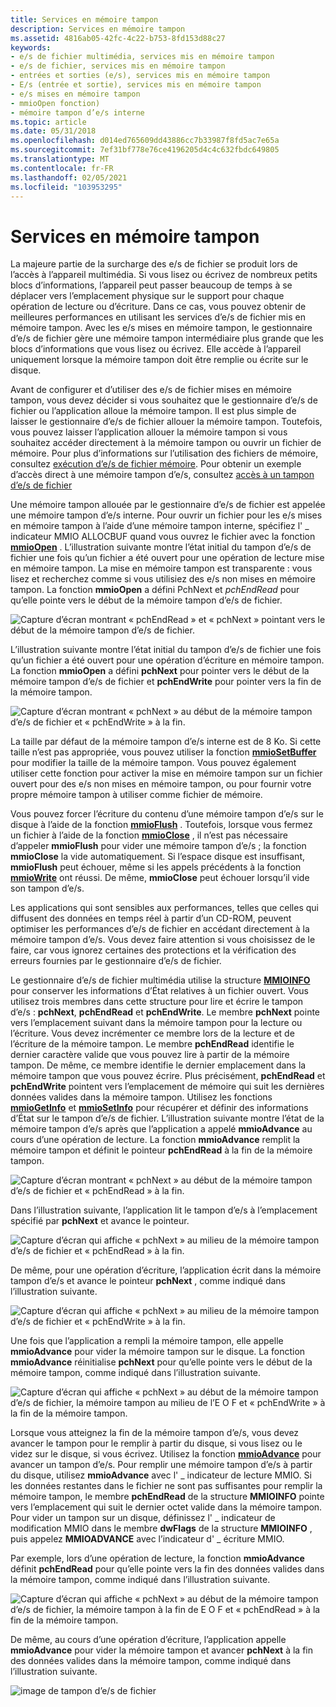 ```yaml
---
title: Services en mémoire tampon
description: Services en mémoire tampon
ms.assetid: 4816ab05-42fc-4c22-b753-8fd153d88c27
keywords:
- e/s de fichier multimédia, services mis en mémoire tampon
- e/s de fichier, services mis en mémoire tampon
- entrées et sorties (e/s), services mis en mémoire tampon
- E/s (entrée et sortie), services mis en mémoire tampon
- e/s mises en mémoire tampon
- mmioOpen fonction)
- mémoire tampon d’e/s interne
ms.topic: article
ms.date: 05/31/2018
ms.openlocfilehash: d014ed765609dd43886cc7b33987f8fd5ac7e65a
ms.sourcegitcommit: 7ef31bf778e76ce4196205d4c4c632fbdc649805
ms.translationtype: MT
ms.contentlocale: fr-FR
ms.lasthandoff: 02/05/2021
ms.locfileid: "103953295"
---
```

# <a name="buffered-services"></a>Services en mémoire tampon

La majeure partie de la surcharge des e/s de fichier se produit lors de l’accès à l’appareil multimédia. Si vous lisez ou écrivez de nombreux petits blocs d’informations, l’appareil peut passer beaucoup de temps à se déplacer vers l’emplacement physique sur le support pour chaque opération de lecture ou d’écriture. Dans ce cas, vous pouvez obtenir de meilleures performances en utilisant les services d’e/s de fichier mis en mémoire tampon. Avec les e/s mises en mémoire tampon, le gestionnaire d’e/s de fichier gère une mémoire tampon intermédiaire plus grande que les blocs d’informations que vous lisez ou écrivez. Elle accède à l’appareil uniquement lorsque la mémoire tampon doit être remplie ou écrite sur le disque.

Avant de configurer et d’utiliser des e/s de fichier mises en mémoire tampon, vous devez décider si vous souhaitez que le gestionnaire d’e/s de fichier ou l’application alloue la mémoire tampon. Il est plus simple de laisser le gestionnaire d’e/s de fichier allouer la mémoire tampon. Toutefois, vous pouvez laisser l’application allouer la mémoire tampon si vous souhaitez accéder directement à la mémoire tampon ou ouvrir un fichier de mémoire. Pour plus d’informations sur l’utilisation des fichiers de mémoire, consultez [exécution d’e/s de fichier mémoire](performing-memory-file-i-o.md). Pour obtenir un exemple d’accès direct à une mémoire tampon d’e/s, consultez [accès à un tampon d’e/s de fichier](accessing-a-file-i-o-buffer.md)

Une mémoire tampon allouée par le gestionnaire d’e/s de fichier est appelée une mémoire tampon d’e/s interne. Pour ouvrir un fichier pour les e/s mises en mémoire tampon à l’aide d’une mémoire tampon interne, spécifiez l' \_ indicateur MMIO ALLOCBUF quand vous ouvrez le fichier avec la fonction [**mmioOpen**](/windows/win32/api/mmiscapi/nf-mmiscapi-mmioopen) . L’illustration suivante montre l’état initial du tampon d’e/s de fichier une fois qu’un fichier a été ouvert pour une opération de lecture mise en mémoire tampon. La mise en mémoire tampon est transparente : vous lisez et recherchez comme si vous utilisiez des e/s non mises en mémoire tampon. La fonction **mmioOpen** a défini PchNext et *pchEndRead* pour qu’elle pointe vers le début de la mémoire tampon d’e/s de fichier.

![Capture d’écran montrant « pchEndRead » et « pchNext » pointant vers le début de la mémoire tampon d’e/s de fichier.](images/mmio7.gif)

L’illustration suivante montre l’état initial du tampon d’e/s de fichier une fois qu’un fichier a été ouvert pour une opération d’écriture en mémoire tampon. La fonction **mmioOpen** a défini **pchNext** pour pointer vers le début de la mémoire tampon d’e/s de fichier et **pchEndWrite** pour pointer vers la fin de la mémoire tampon.

![Capture d’écran montrant « pchNext » au début de la mémoire tampon d’e/s de fichier et « pchEndWrite » à la fin.](images/mmio11.gif)

La taille par défaut de la mémoire tampon d’e/s interne est de 8 Ko. Si cette taille n’est pas appropriée, vous pouvez utiliser la fonction [**mmioSetBuffer**](/windows/win32/api/mmiscapi/nf-mmiscapi-mmiosetbuffer) pour modifier la taille de la mémoire tampon. Vous pouvez également utiliser cette fonction pour activer la mise en mémoire tampon sur un fichier ouvert pour des e/s non mises en mémoire tampon, ou pour fournir votre propre mémoire tampon à utiliser comme fichier de mémoire.

Vous pouvez forcer l’écriture du contenu d’une mémoire tampon d’e/s sur le disque à l’aide de la fonction [**mmioFlush**](/windows/win32/api/mmiscapi/nf-mmiscapi-mmioflush) . Toutefois, lorsque vous fermez un fichier à l’aide de la fonction [**mmioClose**](/windows/win32/api/mmiscapi/nf-mmiscapi-mmioclose) , il n’est pas nécessaire d’appeler **mmioFlush** pour vider une mémoire tampon d’e/s ; la fonction **mmioClose** la vide automatiquement. Si l’espace disque est insuffisant, **mmioFlush** peut échouer, même si les appels précédents à la fonction [**mmioWrite**](/windows/win32/api/mmiscapi/nf-mmiscapi-mmiowrite) ont réussi. De même, **mmioClose** peut échouer lorsqu’il vide son tampon d’e/s.

Les applications qui sont sensibles aux performances, telles que celles qui diffusent des données en temps réel à partir d’un CD-ROM, peuvent optimiser les performances d’e/s de fichier en accédant directement à la mémoire tampon d’e/s. Vous devez faire attention si vous choisissez de le faire, car vous ignorez certaines des protections et la vérification des erreurs fournies par le gestionnaire d’e/s de fichier.

Le gestionnaire d’e/s de fichier multimédia utilise la structure [**MMIOINFO**](/previous-versions//dd757322(v=vs.85)) pour conserver les informations d’État relatives à un fichier ouvert. Vous utilisez trois membres dans cette structure pour lire et écrire le tampon d’e/s : **pchNext**, **pchEndRead** et **pchEndWrite**. Le membre **pchNext** pointe vers l’emplacement suivant dans la mémoire tampon pour la lecture ou l’écriture. Vous devez incrémenter ce membre lors de la lecture et de l’écriture de la mémoire tampon. Le membre **pchEndRead** identifie le dernier caractère valide que vous pouvez lire à partir de la mémoire tampon. De même, ce membre identifie le dernier emplacement dans la mémoire tampon que vous pouvez écrire. Plus précisément, **pchEndRead** et **pchEndWrite** pointent vers l’emplacement de mémoire qui suit les dernières données valides dans la mémoire tampon. Utilisez les fonctions [**mmioGetInfo**](/windows/win32/api/mmiscapi/nf-mmiscapi-mmiogetinfo) et [**mmioSetInfo**](/windows/win32/api/mmiscapi/nf-mmiscapi-mmiosetinfo) pour récupérer et définir des informations d’État sur le tampon d’e/s de fichier. L’illustration suivante montre l’état de la mémoire tampon d’e/s après que l’application a appelé **mmioAdvance** au cours d’une opération de lecture. La fonction **mmioAdvance** remplit la mémoire tampon et définit le pointeur **pchEndRead** à la fin de la mémoire tampon.

![Capture d’écran montrant « pchNext » au début de la mémoire tampon d’e/s de fichier et « pchEndRead » à la fin.](images/mmio8.gif)

Dans l’illustration suivante, l’application lit le tampon d’e/s à l’emplacement spécifié par **pchNext** et avance le pointeur.

![Capture d’écran qui affiche « pchNext » au milieu de la mémoire tampon d’e/s de fichier et « pchEndRead » à la fin.](images/mmio9.gif)

De même, pour une opération d’écriture, l’application écrit dans la mémoire tampon d’e/s et avance le pointeur **pchNext** , comme indiqué dans l’illustration suivante.

![Capture d’écran qui affiche « pchNext » au milieu de la mémoire tampon d’e/s de fichier et « pchEndWrite » à la fin.](images/mmio12.gif)

Une fois que l’application a rempli la mémoire tampon, elle appelle **mmioAdvance** pour vider la mémoire tampon sur le disque. La fonction **mmioAdvance** réinitialise **pchNext** pour qu’elle pointe vers le début de la mémoire tampon, comme indiqué dans l’illustration suivante.

![Capture d’écran qui affiche « pchNext » au début de la mémoire tampon d’e/s de fichier, la mémoire tampon au milieu de l’E O F et « pchEndWrite » à la fin de la mémoire tampon.](images/mmio13.gif)

Lorsque vous atteignez la fin de la mémoire tampon d’e/s, vous devez avancer le tampon pour le remplir à partir du disque, si vous lisez ou le videz sur le disque, si vous écrivez. Utilisez la fonction [**mmioAdvance**](/windows/win32/api/mmiscapi/nf-mmiscapi-mmioadvance) pour avancer un tampon d’e/s. Pour remplir une mémoire tampon d’e/s à partir du disque, utilisez **mmioAdvance** avec l' \_ indicateur de lecture MMIO. Si les données restantes dans le fichier ne sont pas suffisantes pour remplir la mémoire tampon, le membre **pchEndRead** de la structure **MMIOINFO** pointe vers l’emplacement qui suit le dernier octet valide dans la mémoire tampon. Pour vider un tampon sur un disque, définissez l' \_ indicateur de modification MMIO dans le membre **dwFlags** de la structure **MMIOINFO** , puis appelez **MMIOADVANCE** avec l’indicateur d' \_ écriture MMIO.

Par exemple, lors d’une opération de lecture, la fonction **mmioAdvance** définit **pchEndRead** pour qu’elle pointe vers la fin des données valides dans la mémoire tampon, comme indiqué dans l’illustration suivante.

![Capture d’écran qui affiche « pchNext » au début de la mémoire tampon d’e/s de fichier, la mémoire tampon à la fin de E O F et « pchEndRead » à la fin de la mémoire tampon.](images/mmio10.gif)

De même, au cours d’une opération d’écriture, l’application appelle **mmioAdvance** pour vider la mémoire tampon et avancer **pchNext** à la fin des données valides dans la mémoire tampon, comme indiqué dans l’illustration suivante.

![image de tampon d’e/s de fichier](images/mmio14.gif)

 

 